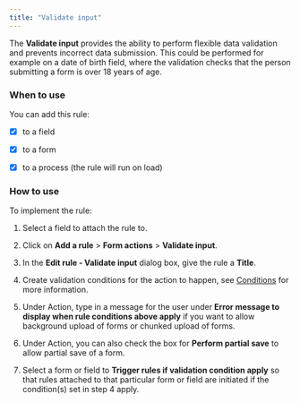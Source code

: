 ```yaml
---
title: "Validate input"
---
```




The **Validate input** provides the ability to perform flexible data validation and prevents incorrect data submission. This could be performed for example on a date of birth field, where the validation checks that the person submitting a form is over 18 years of age. 

### When to use

You can add this rule:

- [x] to a field
- [x] to a form 
- [x] to a process (the rule will run on load)



### How to use

To implement the rule:

1. Select a field to attach the rule to.
2. Click on **Add a rule** > **Form actions** > **Validate input**. 
3. In the **Edit rule - Validate input** dialog box, give the rule a **Title**. 
4. Create validation conditions for the action to happen, see [Conditions](/docs/platform/rules/general/add-conditions/) for more information.
5. Under Action, type in a message for the user under **Error message to display when rule conditions above apply** if you want to allow background upload of forms or chunked upload of forms. 

6. Under Action, you can also check the box for **Perform partial save** to allow partial save of a form. 
7. Select a form or field to **Trigger rules if validation condition apply** so that rules attached to that particular form or field are initiated if the condition(s) set in step 4 apply.